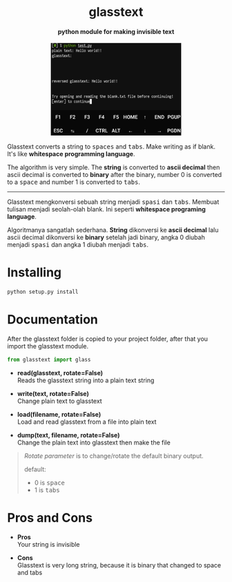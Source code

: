 <h1 align="center"> glasstext </h1> 
<h4 align="center"> 
python module for making invisible text
</h4>
<div align="center"> <img alt="Screenshot" width="60%" src="screenshot.png"/> </div>


Glasstext converts a string to <kbd>spaces</kbd> and <kbd>tabs</kbd>. Make writing as if blank. It's like **whitespace programming language**.

The algorithm is very simple. The **string** is converted to **ascii decimal** then ascii decimal is converted to **binary** after the binary, number 0 is converted to a <kbd>space</kbd> and number 1 is converted to <kbd>tabs</kbd>.

----------------

Glasstext mengkonversi sebuah string menjadi <kbd>spasi</kbd> dan <kbd>tabs</kbd>. Membuat tulisan menjadi seolah-olah blank. Ini seperti **whitespace programing language**.

Algoritmanya sangatlah sederhana. **String** dikonversi ke **ascii decimal** lalu ascii decimal dikonversi ke **binary** setelah jadi binary, angka 0 diubah menjadi <kbd>spasi</kbd> dan angka 1 diubah menjadi <kbd>tabs</kbd>.

# Installing
```python
python setup.py install
```

# Documentation

After the glasstext folder is copied to your project folder, after that you import the glasstext module.
```python
from glasstext import glass
```

- **read(glasstext, rotate=False)**<br>
Reads the glasstext string into a plain text string

- **write(text, rotate=False)**<br>
Change plain text to glasstext

- **load(filename, rotate=False)**<br>
Load and read glasstext from a file into plain text

- **dump(text, filename, rotate=False)**<br>
Change the plain text into glasstext then make the file

> _Rotate parameter_ is to change/rotate the default binary output.
>
> default:
> - 0 is <kbd>space</kbd>
> - 1 is <kbd>tabs</kbd>


# Pros and Cons
- **Pros**<br>
Your string is invisible

- **Cons**<br>
Glasstext is very long string, because it is binary that changed to space and tabs

